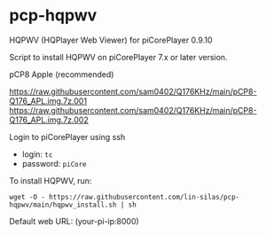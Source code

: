 # pcp-hqpwv
HQPWV (HQPlayer Web Viewer) for piCorePlayer 0.9.10

Script to install HQPWV on piCorePlayer 7.x or later version.

pCP8 Apple (recommended)

https://raw.githubusercontent.com/sam0402/Q176KHz/main/pCP8-Q176_APL.img.7z.001
https://raw.githubusercontent.com/sam0402/Q176KHz/main/pCP8-Q176_APL.img.7z.002

Login to piCorePlayer using ssh

* login: `tc`
* password: `piCore`

To install HQPWV, run:

`wget -O - https://raw.githubusercontent.com/lin-silas/pcp-hqpwv/main/hqpwv_install.sh | sh`

Default web URL: (your-pi-ip:8000)
